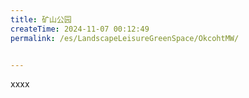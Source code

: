 ```yaml
---
title: 矿山公园
createTime: 2024-11-07 00:12:49
permalink: /es/LandscapeLeisureGreenSpace/OkcohtMW/


---
```


xxxx